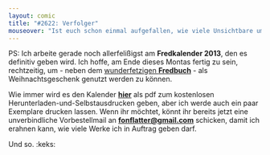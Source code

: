 ```yaml
---
layout: comic
title: "#2622: Verfolger"
mouseover: "Ist euch schon einmal aufgefallen, wie viele Unsichtbare um euch herumhüpfen?"
---
```


PS:
Ich arbeite gerade noch allerfelißigst am <strong>Fredkalender 2013</strong>, den es definitiv geben wird. Ich hoffe, am Ende dieses Montas fertig zu sein, rechtzeitig, um - neben dem <a href="http://www.fonflatter.de/fredbuch">wunderfetzigen <strong>Fredbuch</strong></a> - als Weihnachtsgeschenk genutzt werden zu können. 

Wie immer wird es den Kalender <a href="http://www.fonflatter.de/kalender" title="Kalender"><b>hier</b></a> als pdf zum kostenlosen Herunterladen-und-Selbstausdrucken geben, aber ich werde auch ein paar Exemplare drucken lassen. Wenn ihr möchtet, könnt ihr bereits jetzt eine unverbindliche Vorbestellmail an <a href="mailto:fonflatter@gmail.com" title="Mail an Bastian schicken"><strong>fonflatter@gmail.com</strong></a> schicken, damit ich erahnen kann, wie viele Werke ich in Auftrag geben darf.

Und so.
:keks:

